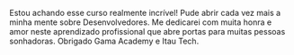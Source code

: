 Estou achando esse curso realmente incrível! 
Pude abrir cada vez mais a minha mente sobre Desenvolvedores. 
Me dedicarei com muita honra e amor neste aprendizado profissional que abre portas para muitas pessoas sonhadoras. 
Obrigado Gama Academy e Itau Tech.
